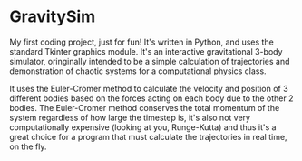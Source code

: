 # GravitySim
My first coding project, just for fun! It's written in Python, and uses the standard Tkinter graphics module. It's an interactive gravitational 3-body simulator, oringinally intended to be a simple calculation of trajectories and demonstration of chaotic systems for a computational physics class. 

It uses the Euler-Cromer method to calculate the velocity and position of 3 different bodies based on the forces acting on each body due to the other 2 bodies. The Euler-Cromer method conserves the total momentum of the system regardless of how large the timestep is, it's also not very computationally expensive (looking at you, Runge-Kutta) and thus it's a great choice for a program that must calculate the trajectories in real time, on the fly. 


